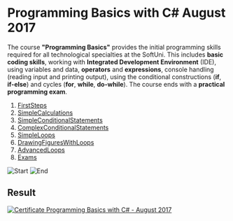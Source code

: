 # Programming Basics with C# August 2017

The course **"Programming Basics"** provides the initial programming skills required for all technological specialties at the SoftUni. This includes **basic coding skills**, working with **Integrated Development Environment** (IDE), using variables and data, **operators** and **expressions**, console handling (reading input and printing output), using the conditional constructions (**if**, **if-else**) and cycles (**for**, **while**, **do-while**). The course ends with a **practical programming exam**.

1. <a href="https://github.com/Steffkn/SoftUni/tree/master/01.ProgrammingBasicsC%23/01.FirstSteps"> FirstSteps</a>
2. <a href="https://github.com/Steffkn/SoftUni/tree/master/01.ProgrammingBasicsC%23/02.SimpleCalculations"> SimpleCalculations</a>
3. <a href="https://github.com/Steffkn/SoftUni/tree/master/01.ProgrammingBasicsC%23/03.SimpleConditionalStatements"> SimpleConditionalStatements</a>
4. <a href="https://github.com/Steffkn/SoftUni/tree/master/01.ProgrammingBasicsC%23/04.ComplexConditionalStatements"> ComplexConditionalStatements</a>
5. <a href="https://github.com/Steffkn/SoftUni/tree/master/01.ProgrammingBasicsC%23/05.SimpleLoops"> SimpleLoops</a>
6. <a href="https://github.com/Steffkn/SoftUni/tree/master/01.ProgrammingBasicsC%23/06.DrawingFiguresWithLoops"> DrawingFiguresWithLoops</a>
7. <a href="https://github.com/Steffkn/SoftUni/tree/master/01.ProgrammingBasicsC%23/07.AdvancedLoops"> AdvancedLoops</a>
8. <a href="https://github.com/Steffkn/SoftUni/tree/master/01.ProgrammingBasicsC%23/Exams"> Exams</a>

![Start](https://img.shields.io/badge/Start-22.07.2017-blue.svg?style=flat-square)
![End](https://img.shields.io/badge/End-17.09.2017-blue.svg?style=flat-square)

## Result

[![Certificate Programming Basics with C# - August 2017](https://softuni.bg/certificates/converttoimage/23521/a2c2b4f1)](https://softuni.bg/certificates/details/23521/a2c2b4f1)